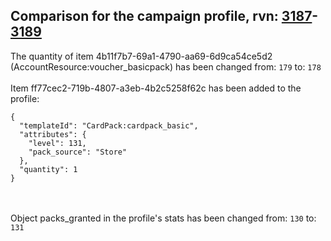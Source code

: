 ## Comparison for the campaign profile, rvn: [3187](https://github.com/PRO100KatYT/FortniteProfileRevisions/tree/main/profiles/campaign/3187%20campaign.json)-[3189](https://github.com/PRO100KatYT/FortniteProfileRevisions/tree/main/profiles/campaign/3189%20campaign.json)

The quantity of item 4b11f7b7-69a1-4790-aa69-6d9ca54ce5d2 (AccountResource:voucher_basicpack) has been changed from: `179` to: `178`
<br><br>
Item ff77cec2-719b-4807-a3eb-4b2c5258f62c has been added to the profile:

```
{
  "templateId": "CardPack:cardpack_basic",
  "attributes": {
    "level": 131,
    "pack_source": "Store"
  },
  "quantity": 1
}
```

<br><br>
Object packs_granted in the profile's stats has been changed from: `130` to: `131`
<br><br>
